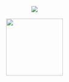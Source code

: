 <p align="center"><img src="https://github.com/knifeless/knifeless/blob/main/shotgun_willy.gif">
<br>
  <br>
<img src="https://komarev.com/ghpvc/?username=knifeless&label=money_bags&color=aabf91&style=plastic" width="150">
